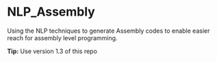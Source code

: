 # NLP_Assembly
Using the NLP techniques to generate Assembly codes to enable easier reach for assembly level programming.

**Tip:** Use version 1.3 of this repo
